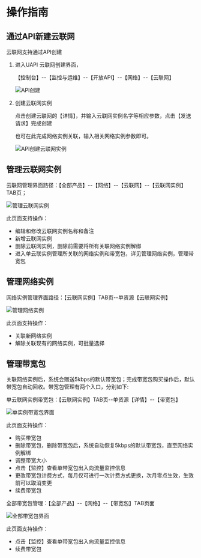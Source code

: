 # 操作指南

## 通过API新建云联网

云联网支持通过API创建

1. 进入UAPI 云联网创建界面，

   【控制台】--【监控与运维】--【开放API】--【网络】--【云联网】

   ![API创建](D:\ina.li\云联网\20240228\images\API创建.jpg)

2. 创建云联网实例

   点击创建云联网的【详情】，并输入云联网实例名字等相应参数，点击【发送请求】完成创建

   也可在此完成网络实例关联，输入相关网络实例参数即可。

   ![API创建云联网实例](D:\ina.li\云联网\20240228\images\API创建云联网实例.jpg)

## 管理云联网实例

云联网管理界面路径：【全部产品】--【网络】--【云联网】--【云联网实例】TAB页；

![管理云联网实例](D:\ina.li\云联网\20240228\images\管理云联网实例.png)

此页面支持操作：

- 编辑和修改云联网实例名称和备注
- 新增云联网实例
- 删除云联网实例，删除前需要将所有关联网络实例解绑
- 进入单云联实例管理所关联的网络实例和带宽包，详见管理网络实例，管理带宽包

## 管理网络实例

网络实例管理界面路径：【云联网实例】TAB页--单资源【云联网实例】

![管理网络实例](D:\ina.li\云联网\20240228\images\管理网络实例.png)

此页面支持操作：

- 关联新网络实例
- 解除关联现有的网络实例，可批量选择

## 管理带宽包

关联网络实例后，系统会赠送5kbps的默认带宽包；完成带宽包购买操作后，默认带宽包自动回收。带宽包管理有两个入口，分别如下:

单云联网实例带宽包：【云联网实例】TAB页--单资源【详情】--【带宽包】

![单实例带宽包界面](D:\ina.li\云联网\20240228\images\单实例带宽包界面.png)

此页面支持操作：

- 购买带宽包
- 删除带宽包，删除带宽包后，系统自动恢复5kbps的默认带宽包，直至网络实例解绑
- 调整带宽大小
- 点击【监控】查看单带宽包出入向流量监控信息
- 更改带宽包计费方式，每月仅可进行一次计费方式更换，次月零点生效，生效前可以取消变更
- 续费带宽包

全部带宽包管理：【全部产品】--【网络】--【带宽包】TAB页面

![全部带宽包界面](D:\ina.li\云联网\20240228\images\全部带宽包界面.png)

此页面支持操作：

- 点击【监控】查看单带宽包出入向流量监控信息
- 续费带宽包